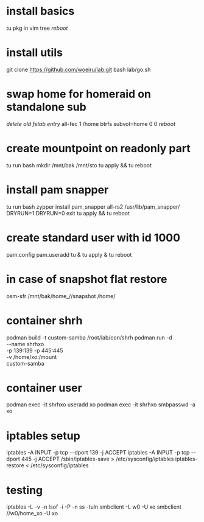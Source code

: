 # install basics
tu pkg in vim tree
*reboot*
# install utils
git clone https://github.com/woeiru/lab.git
bash lab/go.sh
# swap home for homeraid on standalone sub
*delete old fstab entry*
all-fec 1 /home btrfs subvol=home 0 0
*reboot*
# create mountpoint on readonly part
tu run bash
    mkdir /mnt/bak /mnt/sto
tu apply && tu reboot
# install pam snapper
tu run bash
    zypper install pam_snapper
    all-rs2 /usr/lib/pam_snapper/ DRYRUN=1 DRYRUN=0
    exit
tu apply && tu reboot
# create standard user with id 1000
pam.config
pam.useradd <username> <usergroup>
tu & tu apply & tu reboot
# in case of snapshot flat restore
osm-sfr /mnt/bak/home_<username>/<sNr>/snapshot /home/<username>
# container shrh
podman build -t custom-samba /root/lab/con/shrh
podman run -d \
    --name shrhxo \
    -p 139:139 -p 445:445 \
    -v /home/xo:/mount \
    custom-samba
# container user
podman exec -it shrhxo useradd xo
podman exec -it shrhxo smbpasswd -a xo
# iptables setup
iptables -A INPUT -p tcp --dport 139 -j ACCEPT
iptables -A INPUT -p tcp --dport 445 -j ACCEPT
/sbin/iptables-save > /etc/sysconfig/iptables
iptables-restore < /etc/sysconfig/iptables
# testing
iptables -L -v -n
lsof -i -P -n
ss -tuln
smbclient -L w0 -U xo
smbclient //w0/home_xo -U xo

